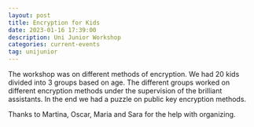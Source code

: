 ```yaml
---
layout: post
title: Encryption for Kids
date: 2023-01-16 17:39:00
description: Uni Junior Workshop
categories: current-events
tag: unijunior
---
```


The workshop was on different methods of encryption. We had 20 kids divided into 3 groups based on age.
The different groups worked on different encryption methods under the supervision of the brilliant
assistants. In the end we had a puzzle on public key encryption methods.

Thanks to Martina, Oscar, Maria and Sara for the help with organizing.
